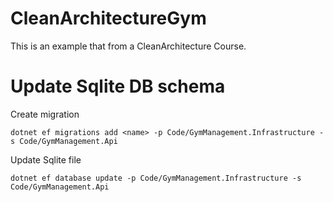 # CleanArchitectureGym
This is an example that from a CleanArchitecture Course.


# Update Sqlite DB schema

Create migration
```
dotnet ef migrations add <name> -p Code/GymManagement.Infrastructure -s Code/GymManagement.Api
```

Update Sqlite file

``` 
dotnet ef database update -p Code/GymManagement.Infrastructure -s Code/GymManagement.Api
```
